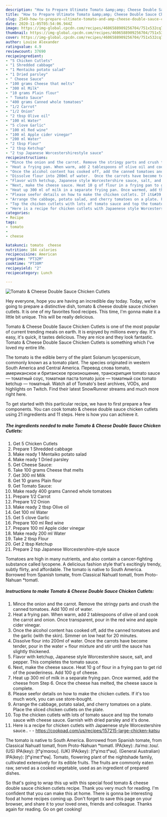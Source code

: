 ```yaml
---
description: "How to Prepare Ultimate Tomato &amp;amp; Cheese Double Sauce Chicken Cutlets"
title: "How to Prepare Ultimate Tomato &amp;amp; Cheese Double Sauce Chicken Cutlets"
slug: 2549-how-to-prepare-ultimate-tomato-and-amp-cheese-double-sauce-chicken-cutlets
date: 2020-11-05T05:54:06.944Z
image: https://img-global.cpcdn.com/recipes/4606588909256704/751x532cq70/tomato-cheese-double-sauce-chicken-cutlets-recipe-main-photo.jpg
thumbnail: https://img-global.cpcdn.com/recipes/4606588909256704/751x532cq70/tomato-cheese-double-sauce-chicken-cutlets-recipe-main-photo.jpg
cover: https://img-global.cpcdn.com/recipes/4606588909256704/751x532cq70/tomato-cheese-double-sauce-chicken-cutlets-recipe-main-photo.jpg
author: Louise Alexander
ratingvalue: 4.9
reviewcount: 37690
recipeingredient:
- "5 Chicken Cutlets"
- "1 Shredded cabbage"
- "1 Mentaiko potato salad"
- "1 Dried parsley"
- " Cheese Sauce"
- "100 grams Cheese that melts"
- "300 ml Milk"
- "10 grams Plain flour"
- " Tomato Sauce"
- "400 grams Canned whole tomatoes"
- "1/2 Carrot"
- "1/2 Onion"
- "2 tbsp Olive oil"
- "100 ml Water"
- "5 clove Garlic"
- "100 ml Red wine"
- "100 ml Apple cider vinegar"
- "200 ml Water"
- "2 tbsp Flour"
- "2 tbsp Ketchup"
- "2 tsp Japanese Worcestershirestyle sauce"
recipeinstructions:
- "Mince the onion and the carrot. Remove the stringy parts and crush the canned tomatoes. Add 100 ml of water."
- "Heat a frying pan. When warm, add 2 tablespoons of olive oil and cook the carrot and onion. Once transparent, pour in the red wine and apple cider vinegar."
- "Once the alcohol content has cooked off, add the canned tomatoes and the garlic (with the skin). Simmer on low heat for 20 minutes."
- "Dissolve flour into 200ml of water.  Once the carrots have become tender, pour in the water + flour mixture and stir until the sauce has slightly thickened."
- "Flavor with ketchup, Japanese style Worcestershire sauce, salt, and pepper. This completes the tomato sauce."
- "Next, make the cheese sauce. Heat 10 g of flour in a frying pan to get rid of the powderiness. Add 100 g of cheese."
- "Heat up 300 ml of milk in a separate frying pan. Once warmed, add the cheese from Step 6. Once the cheese has melted, the cheese sauce is complete."
- "Please seefor details on how to make the chicken cutlets. If it&#39;s too much work, you can use store-bought."
- "Arrange the cabbage, potato salad, and cherry tomatoes on a plate. Place the sliced chicken cutlets on the plate."
- "Top the chicken cutlets with lots of tomato sauce and top the tomato sauce with cheese sauce. Garnish with dried parsley and it&#39;s done."
- "Here is a recipe for chicken cutlets with Japaenese style Worcestershire sauce..  https://cookpad.com/us/recipes/157215-large-chicken-katsu"
categories:
- Recipe
tags:
- tomato
- 
- cheese

katakunci: tomato  cheese 
nutrition: 184 calories
recipecuisine: American
preptime: "PT32M"
cooktime: "PT30M"
recipeyield: "2"
recipecategory: Lunch

---
```



![Tomato &amp; Cheese Double Sauce Chicken Cutlets](https://img-global.cpcdn.com/recipes/4606588909256704/751x532cq70/tomato-cheese-double-sauce-chicken-cutlets-recipe-main-photo.jpg)

Hey everyone, hope you are having an incredible day today. Today, we're going to prepare a distinctive dish, tomato &amp; cheese double sauce chicken cutlets. It is one of my favorites food recipes. This time, I'm gonna make it a little bit unique. This will be really delicious.

Tomato &amp; Cheese Double Sauce Chicken Cutlets is one of the most popular of current trending meals on earth. It is enjoyed by millions every day. It's easy, it's quick, it tastes delicious. They are nice and they look fantastic. Tomato &amp; Cheese Double Sauce Chicken Cutlets is something which I've loved my entire life.

The tomato is the edible berry of the plant Solanum lycopersicum, commonly known as a tomato plant. The species originated in western South America and Central America. Перевод слова tomato, американское и британское произношение, транскрипция tomato sauce — томатный соус, томатная паста tomato juice — томатный сок tomato ketchup — томатный. Watch all of Tomato&#39;s best archives, VODs, and highlights on Twitch. Find their latest SnowRunner streams and much more right here.


To get started with this particular recipe, we have to first prepare a few components. You can cook tomato &amp; cheese double sauce chicken cutlets using 21 ingredients and 11 steps. Here is how you can achieve it.

<!--inarticleads1-->

##### The ingredients needed to make Tomato &amp; Cheese Double Sauce Chicken Cutlets:

1. Get 5 Chicken Cutlets
1. Prepare 1 Shredded cabbage
1. Make ready 1 Mentaiko potato salad
1. Make ready 1 Dried parsley
1. Get  Cheese Sauce:
1. Take 100 grams Cheese that melts
1. Get 300 ml Milk
1. Get 10 grams Plain flour
1. Get  Tomato Sauce:
1. Make ready 400 grams Canned whole tomatoes
1. Prepare 1/2 Carrot
1. Prepare 1/2 Onion
1. Make ready 2 tbsp Olive oil
1. Get 100 ml Water
1. Get 5 clove Garlic
1. Prepare 100 ml Red wine
1. Prepare 100 ml Apple cider vinegar
1. Make ready 200 ml Water
1. Take 2 tbsp Flour
1. Get 2 tbsp Ketchup
1. Prepare 2 tsp Japanese Worcestershire-style sauce


Tomatoes are high in many nutrients, and also contain a cancer-fighting substance called lycopene. A delicious fashion style that&#39;s excitingly trendy, subtly flirty, and affordable. The tomato is native to South America. Borrowed from Spanish tomate, from Classical Nahuatl tomatl, from Proto-Nahuan *tomatl. 

<!--inarticleads2-->

##### Instructions to make Tomato &amp; Cheese Double Sauce Chicken Cutlets:

1. Mince the onion and the carrot. Remove the stringy parts and crush the canned tomatoes. Add 100 ml of water.
1. Heat a frying pan. When warm, add 2 tablespoons of olive oil and cook the carrot and onion. Once transparent, pour in the red wine and apple cider vinegar.
1. Once the alcohol content has cooked off, add the canned tomatoes and the garlic (with the skin). Simmer on low heat for 20 minutes.
1. Dissolve flour into 200ml of water.  Once the carrots have become tender, pour in the water + flour mixture and stir until the sauce has slightly thickened.
1. Flavor with ketchup, Japanese style Worcestershire sauce, salt, and pepper. This completes the tomato sauce.
1. Next, make the cheese sauce. Heat 10 g of flour in a frying pan to get rid of the powderiness. Add 100 g of cheese.
1. Heat up 300 ml of milk in a separate frying pan. Once warmed, add the cheese from Step 6. Once the cheese has melted, the cheese sauce is complete.
1. Please seefor details on how to make the chicken cutlets. If it&#39;s too much work, you can use store-bought.
1. Arrange the cabbage, potato salad, and cherry tomatoes on a plate. Place the sliced chicken cutlets on the plate.
1. Top the chicken cutlets with lots of tomato sauce and top the tomato sauce with cheese sauce. Garnish with dried parsley and it&#39;s done.
1. Here is a recipe for chicken cutlets with Japaenese style Worcestershire sauce.. -  - https://cookpad.com/us/recipes/157215-large-chicken-katsu


The tomato is native to South America. Borrowed from Spanish tomate, from Classical Nahuatl tomatl, from Proto-Nahuan *tomatl. IPA(key): /təˈmɑː.toʊ/. (US) IPA(key): [tʰə̥ˈmɑɾoʊ]. (UK) IPA(key): [tʰə̥ˈmɑːtʰəʊ]. (General Australian) IPA(key): [tʰə̥ˈmɐːtʰɐʉ]. Tomato, flowering plant of the nightshade family, cultivated extensively for its edible fruits. The fruits are commonly eaten raw, served as a cooked vegetable, used as an ingredient of prepared dishes. 

So that's going to wrap this up with this special food tomato &amp; cheese double sauce chicken cutlets recipe. Thank you very much for reading. I'm confident that you can make this at home. There is gonna be interesting food at home recipes coming up. Don't forget to save this page on your browser, and share it to your loved ones, friends and colleague. Thanks again for reading. Go on get cooking!

